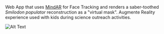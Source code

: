 Web App that uses [MindAR](https://github.com/hiukim/mind-ar-js) for Face Tracking and renders a saber-toothed *Smilodon populator* reconstruction as a "virtual mask". Augmente Reality experience used with kids during science outreach activities.

![Alt Text](https://github.com/lvar/Selfie-Smilodon/blob/gh-pages/assets/Selfie.gif?raw=true)
